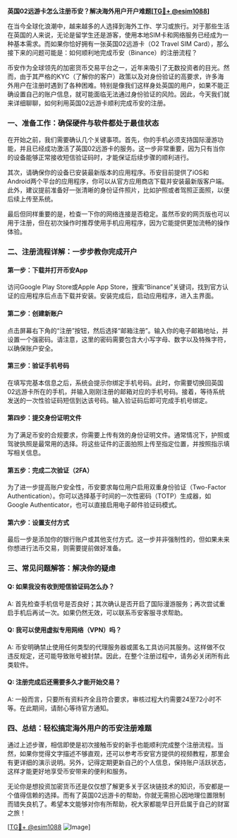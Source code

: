 **英国02远游卡怎么注册币安？解决海外用户开户难题[[TG💪+ @esim1088](https://t.me/s/esim1088)]**

在当今全球化浪潮中，越来越多的人选择到海外工作、学习或旅行。对于那些生活在英国的人来说，无论是留学生还是游客，使用本地SIM卡和网络服务已经成为一种基本需求。而如果你恰好拥有一张英国02远游卡（O2 Travel SIM Card），那么接下来的问题可能是：如何顺利地完成币安（Binance）的注册流程？

币安作为全球领先的加密货币交易平台之一，近年来吸引了无数投资者的目光。然而，由于其严格的KYC（了解你的客户）政策以及对身份验证的高要求，许多海外用户在注册时遇到了各种困难。特别是像我们这样身处英国的用户，如果不能正确设置自己的账户信息，就可能面临无法通过身份验证的风险。因此，今天我们就来详细聊聊，如何利用英国02远游卡顺利完成币安的注册。

### 一、准备工作：确保硬件与软件都处于最佳状态

在开始之前，我们需要确认几个关键事项。首先，你的手机必须支持国际漫游功能，并且已经成功激活了英国02远游卡的服务。这一步非常重要，因为只有当你的设备能够正常接收短信验证码时，才能保证后续步骤的顺利进行。

其次，请确保你的设备已安装最新版本的应用程序。币安目前提供了iOS和Android两个平台的应用程序，你可以从官方应用商店下载并安装最新版客户端。此外，建议提前准备好一张清晰的身份证件照片，比如护照或者驾照正面照，以便后续上传至系统。

最后但同样重要的是，检查一下你的网络连接是否稳定。虽然币安的网页版也可以用于注册，但在初次操作时推荐使用手机应用程序，因为它能提供更加流畅的操作体验。

### 二、注册流程详解：一步步教你完成开户

#### 第一步：下载并打开币安App
访问Google Play Store或Apple App Store，搜索“Binance”关键词，找到官方认证的应用程序后点击下载并安装。安装完成后，启动应用程序，进入主界面。

#### 第二步：创建新账户
点击屏幕右下角的“注册”按钮，然后选择“邮箱注册”。输入你的电子邮箱地址，并设置一个强密码。请注意，这里的密码需要包含大小写字母、数字以及特殊字符，以确保账户安全。

#### 第三步：验证手机号码
在填写完基本信息之后，系统会提示你绑定手机号码。此时，你需要切换回英国02远游卡所在的手机，并输入刚刚注册的邮箱对应的手机号码。接着，等待系统发送的一次性验证码短信到达该号码。输入验证码后即可完成手机号绑定。

#### 第四步：提交身份证明文件
为了满足币安的合规要求，你需要上传有效的身份证明文件。通常情况下，护照或驾驶执照是最常用的选择。将这些证件的正面拍照上传至指定位置，并按照指示填写相关信息。

#### 第五步：完成二次验证（2FA）
为了进一步提高账户安全性，币安要求每位用户启用双重身份验证（Two-Factor Authentication）。你可以选择基于时间的一次性密码（TOTP）生成器，如Google Authenticator，也可以直接启用电子邮件验证码模式。

#### 第六步：设置支付方式
最后一步是添加你的银行账户或其他支付方式。这一步并非强制性的，但如果未来你想进行法币交易，则需要提前做好准备。

### 三、常见问题解答：解决你的疑虑

#### Q: 如果我没有收到短信验证码怎么办？
A: 首先检查手机信号是否良好；其次确认是否开启了国际漫游服务；再次尝试重启手机后再试一次。如果仍然无效，可以联系币安客服寻求帮助。

#### Q: 我可以使用虚拟专用网络（VPN）吗？
A: 币安明确禁止使用任何类型的代理服务器或匿名工具访问其服务。这样做不仅违反规定，还可能导致账号被封禁。因此，在整个注册过程中，请务必关闭所有此类软件。

#### Q: 注册完成后还需要多久才能开始交易？
A: 一般而言，只要所有资料齐全且符合要求，审核过程大约需要24至72小时不等。在此期间，请耐心等待官方通知。

### 四、总结：轻松搞定海外用户的币安注册难题

通过上述步骤，相信即使是初次接触币安的新手也能顺利完成整个注册流程。当然，如果你觉得文字描述不够直观，还可以参考币安官方提供的视频教程，那里会有更详细的演示说明。另外，记得定期更新自己的个人信息，保持账户活跃状态，这样才能更好地享受币安带来的便利和服务。

无论你是想投资加密货币还是仅仅想了解更多关于区块链技术的知识，币安都是一个值得信赖的选择。而有了英国02远游卡的帮助，你就无需担心因地理位置限制而错失良机了。希望本文能够对你有所帮助，祝大家都能早日开启属于自己的财富之旅！

[[TG💪+ @esim1088](https://t.me/s/esim1088) ![Image](https://i.postimg.cc/4NQfJmqS/Snipaste-2025-05-13-00-14-12.png)]